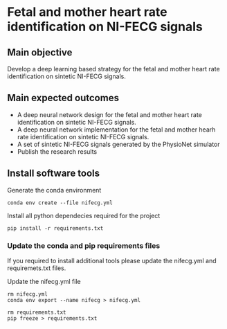 # Fetal and mother heart rate identification on NI-FECG signals

## Main objective
Develop a deep learning based strategy for the fetal and mother heart rate identification on sintetic NI-FECG signals.

## Main expected outcomes
* A deep neural network design for the fetal and mother heart rate identification on sintetic NI-FECG signals.
* A deep neural network implementation for the fetal and mother hearh rate identification on sintetic NI-FECG signals.
* A set of sintetic NI-FECG signals generated by the PhysioNet simulator
* Publish the research results

## Install software tools
Generate the conda environment

```
conda env create --file nifecg.yml

```

Install all python dependecies required for the project
```
pip install -r requirements.txt
```

### Update the conda and pip requirements files
If you required to install additional tools please update the
nifecg.yml and requiremets.txt files.

Update the nifecg.yml file
```
rm nifecg.yml
conda env export --name nifecg > nifecg.yml

rm requirements.txt
pip freeze > requirements.txt
```

